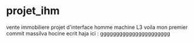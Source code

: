 # projet_ihm
vente immobiliere projet d'interface homme machine 
L3
voila mon premier commit massilva
hocine ecrit haja ici : gggggggggggggggggggggg
